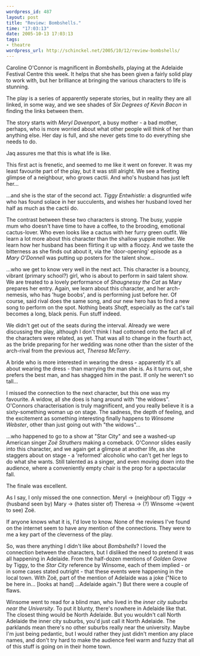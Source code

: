 ```yaml
--- 
wordpress_id: 487
layout: post
title: "Review: Bombshells."
time: "17:03:13"
date: 2005-10-13 17:03:13
tags: 
- theatre
wordpress_url: http://schinckel.net/2005/10/12/review-bombshells/
---
```

Caroline O'Connor is magnificent in _Bombshells_, playing at the Adelaide Festival Centre this week. It helps that she has been given a fairly solid play to work with, but her brilliance at bringing the various characters to life is stunning. 

The play is a series of apparently seperate stories, but in reality they are all linked, in some way, and we see shades of _Six Degrees of Kevin Bacon_ in finding the links between them. 

The story starts with _Meryl Davenport_, a busy mother - a bad mother, perhaps, who is more worried about what other people will think of her than anything else. Her day is full, and she never gets time to do everything she needs to do. 

Jaq assures me that this is what life is like. 

This first act is frenetic, and seemed to me like it went on forever. It was my least favourite part of the play, but it was still alright. We see a fleeting glimpse of a neighbour, who grows cactii. And who's husband has just left her...  

...and she is the star of the second act. _Tiggy Entwhistle_: a disgruntled wife who has found solace in her succulents, and wishes her husband loved her half as much as the cactii do. 

The contrast between these two characters is strong. The busy, yuppie mum who doesn't have time to have a coffee, to the brooding, emotional cactus-lover. Who even looks like a cactus with her furry green outfit. We learn a lot more about this character than the shallow yuppie mother. We learn how her husband has been flirting it up with a floozy. And we taste the bitterness as she finds out about it, via the 'door-opening' episode as a _Mary O'Donnell_ was putting up posters for the talent show... 

...who we get to know very well in the next act. This character is a bouncy, vibrant (primary school?) girl, who is about to perform in said talent show. We are treated to a lovely performance of _Shaugnessy the Cat_ as Mary prepares her entry. Again, we learn about this character, and her arch-nemesis, who has 'huge boobs', and is performing just before her. Of course, said rival does the same song, and our new hero has to find a new song to perform on the spot. Nothing beats _Shaft_, especially as the cat's tail becomes a long, black penis. Fun stuff indeed. 

We didn't get out of the seats during the interval. Already we were discussing the play, although I don't think I had cottoned onto the fact all of the characters were related, as yet. That was all to change in the fourth act, as the bride preparing for her wedding was none other than the sister of the arch-rival from the previous act, _Theresa McTerry_. 

A bride who is more interested in wearing the dress - apparently it's all about wearing the dress - than marrying the man she is. As it turns out, she prefers the best man, and has shagged him in the past. If only he weren't so tall... 

I missed the connection to the next character, but this one was my favourite. A widow, all she does is hang around with "the widows". O'Connors characterisation is truly magnificent, and you really believe it is a sixty-something woman up on stage. The sadness, the depth of feeling, and the excitement as something interesting finally happens to _Winsome Webster_, other than just going out with "the widows"... 

...who happened to go to a show at "Star City" and see a washed-up American singer _Zoë Struthers_ making a comeback. O'Connor slides easily into this character, and we again get a glimpse at another life, as she staggers about on stage - a 'reformed' alcoholic who can't get her legs to do what she wants. Still talented as a singer, and even moving down into the audience, where a conveniently empty chair is the prop for a spectacular fall. 

The finale was excellent. 

As I say, I only missed the one connection. Meryl &rarr; (neighbour of) Tiggy &rarr; (husband seen by) Mary &rarr; (hates sister of) Theresa &rarr; (?) Winsome &rarr;(went to see) Zoë. 

If anyone knows what it is, I'd love to know. None of the reviews I've found on the internet seem to have any mention of the connections. They were to me a key part of the cleverness of the play. 

So, was there anything I didn't like about _Bombshells_? I loved the connection between the characters, but I disliked the need to pretend it was all happening in Adelaide. From the half-dozen mentions of _Golden Grove_ by Tiggy, to the _Star City_ reference by Winsome, each of them implied - or in some cases stated outright - that these events were happening in the local town. With Zoë, part of the mention of Adelaide was a joke ("Nice to be here in... \[looks at hand\] ...Adelaide again.") But there were a couple of flaws. 

Winsome went to read for a blind man, who lived in the _inner city suburbs near the University_. To put it blunty, there's nowhere in Adelaide like that. The closest thing would be North Adelaide. But you wouldn't call North Adelaide the inner city suburbs, you'd just call it North Adelaide. The parklands mean there's no other suburbs really near the university. Maybe I'm just being pedantic, but I would rather they just didn't mention any place names, and don't try hard to make the audience feel warm and fuzzy that all of this stuff is going on in their home town. 
